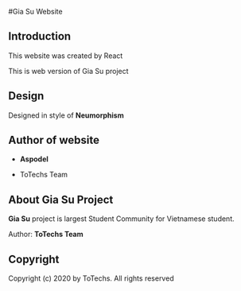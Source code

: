 #Gia Su Website

## Introduction

This website was created by React

This is web version of Gia Su project

## Design

Designed in style of **Neumorphism**

## Author of website

- **Aspodel**

- ToTechs Team

## About Gia Su Project

**Gia Su** project is largest Student Community for Vietnamese student.

Author: **ToTechs Team**

## Copyright

Copyright (c) 2020 by ToTechs. All rights reserved
